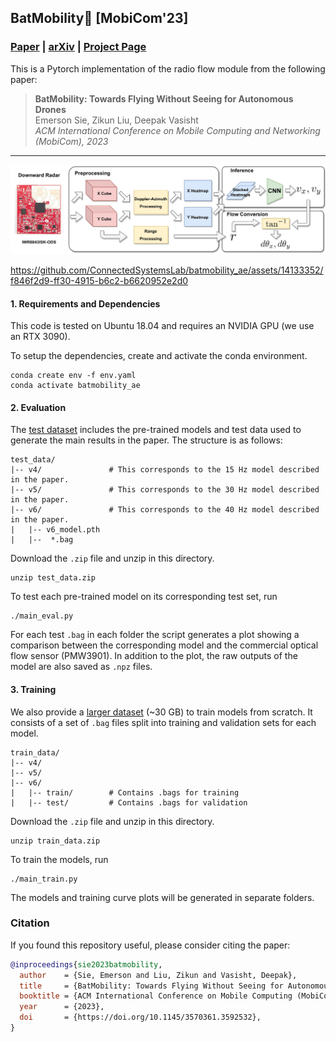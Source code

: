 ## BatMobility🦇 [MobiCom'23]
### [Paper](https://batmobility.github.io/sie2023batmobility.pdf) | [arXiv](TBD) | [Project Page](https://batmobility.github.io)

This is a Pytorch implementation of the radio flow module from the following paper: <br/>
> **BatMobility: Towards Flying Without Seeing for Autonomous Drones**  
> Emerson Sie, Zikun Liu, Deepak Vasisht    
> *ACM International Conference on Mobile Computing and Networking (MobiCom), 2023* 
>

---

![image](docs/flow_model.jpg)



https://github.com/ConnectedSystemsLab/batmobility_ae/assets/14133352/f846f2d9-ff30-4915-b6c2-b6620952e2d0



#### 1. Requirements and Dependencies
This code is tested on Ubuntu 18.04 and requires an NVIDIA GPU (we use an RTX 3090).

To setup the dependencies, create and activate the conda environment.
```
conda create env -f env.yaml
conda activate batmobility_ae
```

#### 2. Evaluation 
The [test dataset](https://zenodo.org/record/8312500/files/test_data.zip?download=1) includes the pre-trained models and test data used to generate the main results in the paper. The structure is as follows:
```
test_data/
|-- v4/               # This corresponds to the 15 Hz model described in the paper.
|-- v5/               # This corresponds to the 30 Hz model described in the paper.
|-- v6/               # This corresponds to the 40 Hz model described in the paper.
|   |-- v6_model.pth
|   |--  *.bag
```

Download the `.zip` file and unzip in this directory.
```
unzip test_data.zip
```

To test each pre-trained model on its corresponding test set, run
```
./main_eval.py
```

For each test `.bag` in each folder the script generates a plot showing a comparison between the corresponding model and the commercial optical flow sensor (PMW3901). In addition to the plot, the raw outputs of the model are also saved as `.npz` files.

#### 3. Training
We also provide a [larger dataset](https://zenodo.org/record/8312500/files/train_data.zip?download=1) (~30 GB) to train models from scratch. It consists of a set of `.bag` files split into training and validation sets for each model. 
```
train_data/
|-- v4/
|-- v5/
|-- v6/
|   |-- train/        # Contains .bags for training
|   |-- test/         # Contains .bags for validation
```

Download the `.zip` file and unzip in this directory.
```
unzip train_data.zip
```

To train the models, run
```
./main_train.py
```
The models and training curve plots will be generated in separate folders. 

### Citation

If you found this repository useful, please consider citing the paper:

```bibtex
@inproceedings{sie2023batmobility,
  author    = {Sie, Emerson and Liu, Zikun and Vasisht, Deepak},
  title     = {BatMobility: Towards Flying Without Seeing for Autonomous Drones},
  booktitle = {ACM International Conference on Mobile Computing (MobiCom)},
  year      = {2023},
  doi       = {https://doi.org/10.1145/3570361.3592532},
}
```

